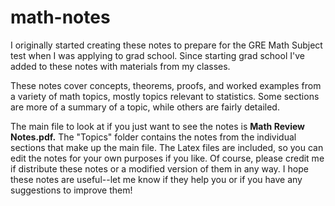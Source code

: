 # math-notes
I originally started creating these notes to prepare for the GRE Math Subject test when I was applying to grad school. Since starting grad school I've added to these notes with materials from my classes. 

These notes cover concepts, theorems, proofs, and worked examples from a variety of math topics, mostly topics relevant to statistics. Some sections are more of a summary of a topic, while others are fairly detailed.

The main file to look at if you just want to see the notes is **Math Review Notes.pdf.** The "Topics" folder contains the notes from the individual sections that make up the main file. The Latex files are included, so you can edit the notes for your own purposes if you like. Of course, please credit me if distribute these notes or a modified version of them in any way. I hope these notes are useful--let me know if they help you or if you have any suggestions to improve them!
